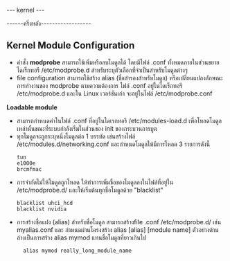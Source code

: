 --- kernel ---


------ครึ่งหลัง------------------

## Kernel Module Configuration
  - คำสั่ง **modprobe** สามารถใช้เพิ่มหรือลบโมดูลได้ โดยมีไฟล์ .conf ทั้งหมดภายในส่วนขยายไดเร็กทอรี /etc/modprobe.d สำหรับระบุตัวเลือกที่จำเป็นสำหรับโมดูลต่างๆ 
  - file configuration สามารถใช้สร้าง alias (ชื่อสำรองสำหรับโมดูล) หรือเปลี่ยนแปลงลักษณะการทำงานของ modprobe ตามความต้องการ ไฟล์ .conf อยู่ในไดเร็กทอรี /etc/modprobe.d และใน Linux เวอร์ชันเก่า จะอยู่ในไฟล์ /etc/modprobe.conf

**Loadable module**
 - สามารถกำหนดค่าในไฟล์ .conf ที่อยู่ในไดเรกทอรี /etc/modules-load.d เพื่อโหลดโมดูลเหล่านั้นขณะที่ระบบกำลังเริ่มในส่วนของ init ของกระบวนการบูต
 - ทุกโมดูลจะถูกระบุหนึ่งโมดูลต่อ 1 บรรทัด เช่นสร้างไฟล์ /etc/modules.d/networking.conf และกำหนดโมดูลให้มีการโหลด 3 รายการดังนี้
   ```
   tun
   e1000e
   brcmfmac
   ```
- การจำกัดไม่ให้โมดูลถูกโหลด ให้ทำการเพิ่มชื่อของโมดูลลงในไฟล์ที่อยู่ใน /etc/modprobe.d/ และให้เริ่มต้นทุกชื่อโมดูลด้วย "blacklist"
  ```
  blacklist uhci_hcd
  blacklist nvidia
  ```
- การสร้างชื่อแฝง (alias) สำหรับชื่อโมดูล สามารถสร้างfile .conf /etc/modprobe.d/ เช่น myalias.conf และ กำหนดผ่านโครงสร้าง alias [alias] [module name]
  ตัวอย่างด้านล่างเป็นการสร้าง alias mymod แทนชื่อโมดูลที่ยาวเกินไป
  ```
    alias mymod really_long_module_name
  ```


